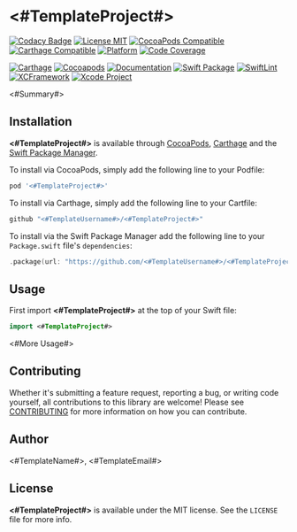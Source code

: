 # <#TemplateProject#>

[![Codacy Badge](https://api.codacy.com/project/badge/Grade/d30d31c29f17449481b97a04610ff5b9)](https://app.codacy.com/app/<#TemplateUsername#>/<#TemplateProject#>?utm_source=github.com&utm_medium=referral&utm_content=<#TemplateUsername#>/<#TemplateProject#>&utm_campaign=Badge_Grade_Dashboard)
[![License MIT](https://img.shields.io/cocoapods/l/<#TemplateProject#>.svg)](https://cocoapods.org/pods/<#TemplateProject#>)
[![CocoaPods Compatible](https://img.shields.io/cocoapods/v/<#TemplateProject#>.svg)](https://cocoapods.org/pods/<#TemplateProject#>) 
[![Carthage Compatible](https://img.shields.io/badge/Carthage-compatible-4BC51D.svg?style=flat)](https://github.com/Carthage/Carthage) 
[![Platform](https://img.shields.io/cocoapods/p/<#TemplateProject#>.svg)](https://cocoapods.org/pods/<#TemplateProject#>)
[![Code Coverage](https://codecov.io/gh/<#TemplateUsername#>/<#TemplateProject#>/branch/master/graph/badge.svg)](https://codecov.io/gh/<#TemplateUsername#>/<#TemplateProject#>)

[![Carthage](https://github.com/<#TemplateUsername#>/<#TemplateProject#>/actions/workflows/carthage.yml/badge.svg)](https://github.com/<#TemplateUsername#>/<#TemplateProject#>/actions/workflows/carthage.yml)
[![Cocoapods](https://github.com/<#TemplateUsername#>/<#TemplateProject#>/actions/workflows/cocoapods.yml/badge.svg)](https://github.com/<#TemplateUsername#>/<#TemplateProject#>/actions/workflows/cocoapods.yml)
[![Documentation](https://github.com/<#TemplateUsername#>/<#TemplateProject#>/actions/workflows/documentation.yml/badge.svg)](https://github.com/<#TemplateUsername#>/<#TemplateProject#>/actions/workflows/documentation.yml)
[![Swift Package](https://github.com/<#TemplateUsername#>/<#TemplateProject#>/actions/workflows/swift-package.yml/badge.svg)](https://github.com/<#TemplateUsername#>/<#TemplateProject#>/actions/workflows/swift-package.yml)
[![SwiftLint](https://github.com/<#TemplateUsername#>/<#TemplateProject#>/actions/workflows/swiftlint.yml/badge.svg)](https://github.com/<#TemplateUsername#>/<#TemplateProject#>/actions/workflows/swiftlint.yml)
[![XCFramework](https://github.com/<#TemplateUsername#>/<#TemplateProject#>/actions/workflows/xcframework.yml/badge.svg)](https://github.com/<#TemplateUsername#>/<#TemplateProject#>/actions/workflows/xcframework.yml)
[![Xcode Project](https://github.com/<#TemplateUsername#>/<#TemplateProject#>/actions/workflows/xcodebuild.yml/badge.svg)](https://github.com/<#TemplateUsername#>/<#TemplateProject#>/actions/workflows/xcodebuild.yml)

<#Summary#>

## Installation

**<#TemplateProject#>** is available through [CocoaPods](https://cocoapods.org), [Carthage](https://github.com/Carthage/Carthage) and the [Swift Package Manager](https://swift.org/package-manager/). 

To install via CocoaPods, simply add the following line to your Podfile:

```ruby
pod '<#TemplateProject#>'
```

To install via Carthage, simply add the following line to your Cartfile:

```ruby
github "<#TemplateUsername#>/<#TemplateProject#>"
```

To install via the Swift Package Manager add the following line to your `Package.swift` file's `dependencies`:

```swift
.package(url: "https://github.com/<#TemplateUsername#>/<#TemplateProject#>.git", from: "0.1.0")
```

## Usage

First import **<#TemplateProject#>** at the top of your Swift file:

```swift
import <#TemplateProject#>
```

<#More Usage#>

## Contributing

Whether it's submitting a feature request, reporting a bug, or writing code yourself, all contributions to this library are welcome! Please see [CONTRIBUTING](.github/CONTRIBUTING.md) for more information on how you can contribute.

## Author

<#TemplateName#>, <#TemplateEmail#>

## License

**<#TemplateProject#>** is available under the MIT license. See the `LICENSE` file for more info.
